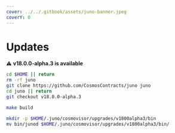 ```yaml
---
cover: ../../.gitbook/assets/juno-banner.jpeg
coverY: 0
---
```


# Updates

⚠️ **v18.0.0-alpha.3 is available**

```bash
cd $HOME || return
rm -rf juno
git clone https://github.com/CosmosContracts/juno juno
cd juno || return
git checkout v18.0.0-alpha.3

make build

mkdir -p $HOME/.juno/cosmovisor/upgrades/v1800alpha3/bin
mv bin/junod $HOME/.juno/cosmovisor/upgrades/v1800alpha3/bin/
```

